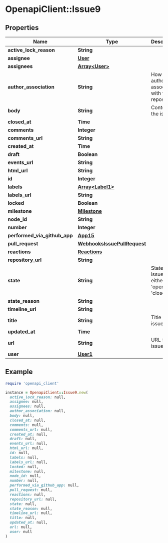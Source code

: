 # OpenapiClient::Issue9

## Properties

| Name | Type | Description | Notes |
| ---- | ---- | ----------- | ----- |
| **active_lock_reason** | **String** |  |  |
| **assignee** | [**User**](User.md) |  | [optional] |
| **assignees** | [**Array&lt;User&gt;**](User.md) |  |  |
| **author_association** | **String** | How the author is associated with the repository. |  |
| **body** | **String** | Contents of the issue |  |
| **closed_at** | **Time** |  |  |
| **comments** | **Integer** |  |  |
| **comments_url** | **String** |  |  |
| **created_at** | **Time** |  |  |
| **draft** | **Boolean** |  | [optional] |
| **events_url** | **String** |  |  |
| **html_url** | **String** |  |  |
| **id** | **Integer** |  |  |
| **labels** | [**Array&lt;Label1&gt;**](Label1.md) |  | [optional] |
| **labels_url** | **String** |  |  |
| **locked** | **Boolean** |  | [optional] |
| **milestone** | [**Milestone**](Milestone.md) |  |  |
| **node_id** | **String** |  |  |
| **number** | **Integer** |  |  |
| **performed_via_github_app** | [**App15**](App15.md) |  | [optional] |
| **pull_request** | [**WebhooksIssuePullRequest**](WebhooksIssuePullRequest.md) |  | [optional] |
| **reactions** | [**Reactions**](Reactions.md) |  |  |
| **repository_url** | **String** |  |  |
| **state** | **String** | State of the issue; either &#39;open&#39; or &#39;closed&#39; | [optional] |
| **state_reason** | **String** |  | [optional] |
| **timeline_url** | **String** |  | [optional] |
| **title** | **String** | Title of the issue |  |
| **updated_at** | **Time** |  |  |
| **url** | **String** | URL for the issue |  |
| **user** | [**User1**](User1.md) |  |  |

## Example

```ruby
require 'openapi_client'

instance = OpenapiClient::Issue9.new(
  active_lock_reason: null,
  assignee: null,
  assignees: null,
  author_association: null,
  body: null,
  closed_at: null,
  comments: null,
  comments_url: null,
  created_at: null,
  draft: null,
  events_url: null,
  html_url: null,
  id: null,
  labels: null,
  labels_url: null,
  locked: null,
  milestone: null,
  node_id: null,
  number: null,
  performed_via_github_app: null,
  pull_request: null,
  reactions: null,
  repository_url: null,
  state: null,
  state_reason: null,
  timeline_url: null,
  title: null,
  updated_at: null,
  url: null,
  user: null
)
```

